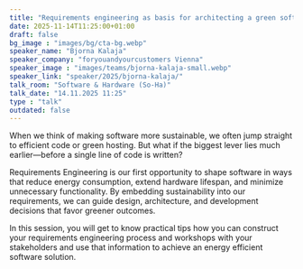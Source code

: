 ```yaml
---
title: "Requirements engineering as basis for architecting a green software 🇬🇧"
date: 2025-11-14T11:25:00+01:00
draft: false
bg_image : "images/bg/cta-bg.webp"
speaker_name: "Bjorna Kalaja"
speaker_company: "foryouandyourcustomers Vienna"
speaker_image : "images/teams/bjorna-kalaja-small.webp"
speaker_link: "speaker/2025/bjorna-kalaja/"
talk_room: "Software & Hardware (So-Ha)"
talk_date: "14.11.2025 11:25"
type : "talk"
outdated: false
---
```


When we think of making software more sustainable, we often jump straight to efficient code or green hosting. But what if the biggest lever lies much earlier—before a single line of code is written?

Requirements Engineering is our first opportunity to shape software in ways that reduce energy consumption, extend hardware lifespan, and minimize unnecessary functionality. By embedding sustainability into our requirements, we can guide design, architecture, and development decisions that favor greener outcomes.

In this session, you will get to know practical tips how you can construct your requirements engineering process and workshops with your stakeholders and use that information to achieve an energy efficient software solution.
